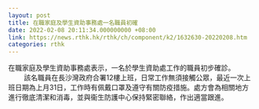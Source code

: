 ```yaml
---
layout: post
title: 在職家庭及學生資助事務處一名職員初確
date: 2022-02-08 20:11:34.000000000 +08:00
link: https://news.rthk.hk/rthk/ch/component/k2/1632630-20220208.htm
categories: rthk
---
```


在職家庭及學生資助事務處表示，一名於學生資助處工作的職員初步確診。
　　
該名職員在長沙灣政府合署12樓上班，日常工作無須接觸公眾，最近一次上班日期為上月31日，工作時有佩戴口罩及遵守有關防疫措施。處方會為相關地方進行徹底清潔和消毒，並與衞生防護中心保持緊密聯絡，作出適當跟進。
